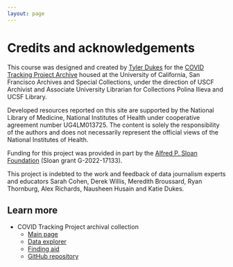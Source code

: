```yaml
---
layout: page
---
```


# Credits and acknowledgements

This course was designed and created by [Tyler Dukes](http://mtdukes.com/) for the [COVID Tracking Project Archive](https://www.library.ucsf.edu/archives/covid-19-pandemic/the-covid-tracking-project-archive/) housed at the University of California, San Francisco Archives and Special Collections, under the direction of USCF Archivist and Associate University Librarian for Collections Polina Ilieva and UCSF Library.

Developed resources reported on this site are supported by the National Library of Medicine, National Institutes of Health under cooperative agreement number UG4LM013725. The content is solely the responsibility of the authors and does not necessarily represent the official views of the National Institutes of Health.

Funding for this project was provided in part by the [Alfred P. Sloan Foundation](https://sloan.org/) (Sloan grant G-2022-17133).

This project is indebted to the work and feedback of data journalism experts and educators Sarah Cohen, Derek Willis, Meredith Broussard, Ryan Thornburg, Alex Richards, Nausheen Husain and Katie Dukes.

## Learn more

* COVID Tracking Project archival collection
	* [Main page](https://www.library.ucsf.edu/archives/covid-19-pandemic/the-covid-tracking-project-archive/)
	* [Data explorer](https://explore.covidtracking.com/)
	* [Finding aid](https://oac.cdlib.org/findaid/ark:/13030/c8cc17ft/)
	* [GitHub repository](https://github.com/ctp-archive)